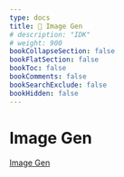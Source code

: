 ```yaml
---
type: docs
title: 🔷 Image Gen
# description: "IDK"
# weight: 900
bookCollapseSection: false
bookFlatSection: false
bookToc: false
bookComments: false
bookSearchExclude: false
bookHidden: false
---
```


# Image Gen

[Image Gen](/xcom/ai/image/a/)

